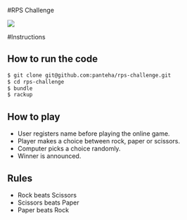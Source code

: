 #RPS Challenge

![](http://i.imgur.com/z5sAVfl.png)

#Instructions

How to run the code
-------
```sh
$ git clone git@github.com:panteha/rps-challenge.git
$ cd rps-challenge
$ bundle
$ rackup
```

How to play
----
- User registers name before playing the online game.
- Player makes a choice between rock, paper or scissors.
- Computer picks a choice randomly.
- Winner is announced.

Rules
----
- Rock beats Scissors
- Scissors beats Paper
- Paper beats Rock

